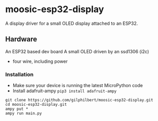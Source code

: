 # moosic-esp32-display
A display driver for a small OLED display attached to an ESP32.

## Hardware
An ESP32 based dev board
A small OLED driven by an ssd1306 (i2c)
* four wire, including power

### Installation
* Make sure your device is running the latest MicroPython code
* Install adafruit-ampy `pip3 install adafruit-ampy`
```
git clone https://github.com/gilphilbert/moosic-esp32-display.git
cd moosic-esp32-display.git
ampy put *
ampy run main.py
```
